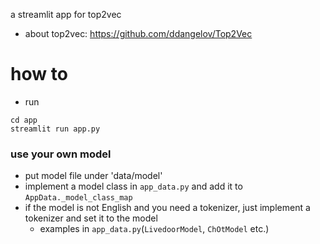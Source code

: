 a streamlit app for top2vec 

- about top2vec: https://github.com/ddangelov/Top2Vec

# how to

- run

```
cd app
streamlit run app.py
```

### use your own model

- put model file under 'data/model'
- implement a model class in `app_data.py` and add it to `AppData._model_class_map`
- if the model is not English and you need a tokenizer, just implement a tokenizer and set it to the model
  - examples in `app_data.py`(`LivedoorModel`, `ChOtModel` etc.)


